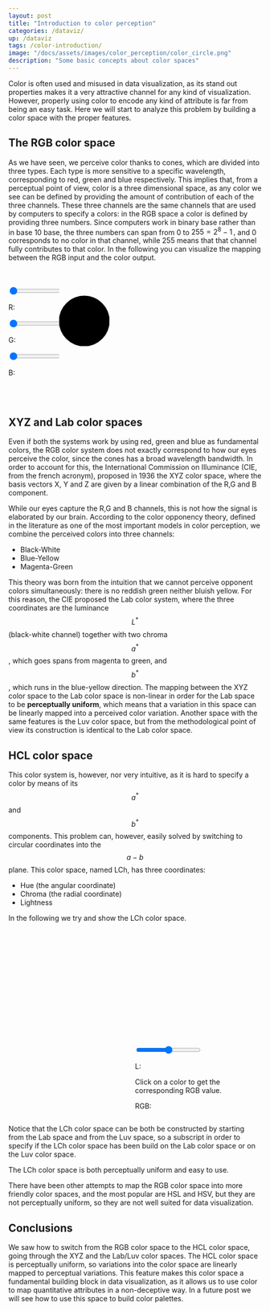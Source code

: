 ```yaml
---
layout: post
title: "Introduction to color perception"
categories: /dataviz/
up: /dataviz
tags: /color-introduction/
image: "/docs/assets/images/color_perception/color_circle.png"
description: "Some basic concepts about color spaces"
---
```


Color is often used and misused in data visualization, as its stand out properties makes it 
a very attractive channel for any kind of visualization.
However, properly using color to encode any kind of attribute is far from being an easy
task.
Here we will start to analyze this problem by building a color space with the proper features.

## The RGB color space
<script src="https://d3js.org/d3.v7.js"></script>

As we have seen, we perceive color thanks to cones, which are divided
into three types. Each type is more sensitive to a specific wavelength,
corresponding to red, green and blue respectively.
This implies that, from a perceptual point of view,
color is a three dimensional space, as any color we see
can be defined by providing the amount of contribution of each of the three
channels.
These three channels are the same channels that are used by computers to specify
a colors: in the RGB space a color is defined by providing three numbers.
Since computers work in binary base rather than in base 10 base, the three numbers can span from $0$ to $255=2^8-1\,,$
and $0$ corresponds to no color in that channel, while $255$ means that 
that channel fully contributes to that color.
In the following you can visualize the mapping between the RGB input and the color output.


<br>
<br>
<div class='row' style="display:flex">
<div class='column' style="flex:20%;">
<div class="redContainer">
  <input type="range" min="0" max="255" value="0" class="slider" id="redRange">
  <p>R: <span id="redValue"></span></p>
</div>

<div class="greenContainer">
  <input type="range" min="0" max="255" value="0" class="slider" id="greenRange">
  <p>G: <span id="greenValue"></span></p>
</div>

<div class="blueContainer">
  <input type="range" min="0" max="255" value="0" class="slider" id="blueRange">
  <p>B: <span id="blueValue"></span></p>
</div>
</div>

<div class='column' style="flex:80%;">
<div class="svgContainer">
<svg height=120 width=100 id="rgbsvg">
<circle cx=50 cy=70 r=50 fill="rgb(0,0,0)" id="rgbCircle" stroke="black"/>
</svg>
</div>
</div>
</div>

<br>
<br>

## XYZ and Lab color spaces

Even if both the systems work by using red, green and blue as fundamental colors, the RGB color system does not
exactly correspond to how our eyes perceive the color, since the cones has a broad wavelength bandwidth.
In order to account for this, the International Commission on Illuminance (CIE, from the french acronym),
proposed in 1936 the XYZ color space, where the basis vectors X, Y and Z are given by a linear combination
of the R,G and B component.

While our eyes capture the R,G and B channels, this is not how the signal is elaborated by our brain.
According to the color opponency theory, defined in the literature as one of the most important models in color perception, we combine the perceived colors into three channels:

- Black-White
- Blue-Yellow
- Magenta-Green

This theory was born from the intuition that
we cannot perceive opponent colors simultaneously:
there is no reddish green neither bluish yellow.
For this reason, the CIE proposed the Lab color system, where the three coordinates are
the luminance $$L^*$$ (black-white channel) together with two chroma $$a^*$$, which goes spans from magenta to green,
and $$b^*$$, which runs in the blue-yellow direction.
The mapping between the XYZ color space to the Lab color space is non-linear in order for the Lab space
to be **perceptually uniform**, which means that a variation in this space
can be linearly mapped into a perceived color variation.
Another space with the same features is the Luv color space, but from the methodological point of view its 
construction is identical to the Lab color space.

## HCL color space

This color system is, however, nor very intuitive, as it is hard to specify a color by means of its $$a^*$$ and $$b^*$$
components.
This problem can, however, easily solved by switching to circular coordinates into the $$a-b$$ plane.
This color space, named LCh, has three coordinates:

- Hue (the angular coordinate)
- Chroma (the radial coordinate)
- Lightness

In the following we try and show the LCh color space.

<div class='row' style="display:flex">
<div class='column' style="flex:40%;">
<div id="colCircle">
</div>
</div>

<div class='column' style="flex:40%;">
<div class="luminanceContainer" style="margin-top:230px">
  <input type="range" min="0" max="100" value="50" class="slider" id="luminanceRange">
  <p>L: <span id="luminanceValue"></span></p>
  <p> <span> Click on a color to get the corresponding RGB value.</span></p>
  <p><span id="correspondingColor">RGB: </span></p>
</div>
</div>
</div>

<script src="/docs/assets/javascript/color_introduction/colorCircle.js">
</script>

Notice that the LCh color space can be both be constructed by starting from the Lab space and from the Luv space,
so a subscript in order to specify if the LCh color space has been build on the Lab color space or on the Luv color space.

<div class="emphbox">
The LCh color space is both perceptually uniform and easy to use.
</div>

There have been other attempts to map the RGB color space into more friendly color spaces, and the most
popular are HSL and HSV, but they are not perceptually uniform, so they are not well suited for data visualization.

## Conclusions

We saw how to switch from the RGB color space to
the HCL color space, going through the XYZ
and the Lab/Luv color spaces.
The HCL color space is perceptually
uniform, so variations into the color
space are linearly mapped to perceptual variations.
This feature makes this color space a fundamental
building block in data visualization, as it allows
us to use color to map quantitative attributes
in a non-deceptive way.
In a future post we will see how to use this
space to build color palettes.


<script src="/docs/assets/javascript/color_introduction/rgbshow.js">

</script>

